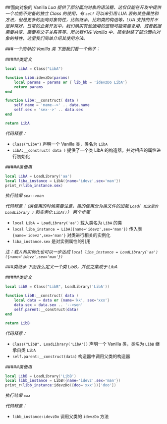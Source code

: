 ##面向对象的 Vanilla
*Lua 提供了部分面向对象的语法糖，这仅仅能在开发中提供一个功能不完备的独立 Class 的使用，有 `self` 可以来引用 LUA 表的某些属性和方法，但是更多的面向对象特性，比如继承，比如类的构造等，LUA 支持的并不是非常好，日常的业务开发中，我们确实有些通用的逻辑可能需要复用，或者数据需要共享，需要有父子关系等等。所以我们在 Vanilla 中，简单封装了部分面向对象的特性，这里我们简单介绍其使用方法。*

###*一个简单的 Vanilla 类*
*下面我们看一个例子：*

#####*类定义*

```lua
local LibA = Class("LibA")

function LibA:idevzDo(params)
    local params = params or { lib_bb = 'idevzDo LibA'}
    return params
end

function LibA:__construct( data )
    self.name = 'name-->' .. data.name
    self.sex = 'sex-->' .. data.sex
end

return LibA
```

*代码释意：*

* `Class("LibA")` 声明一个 Vanilla 类，类名为 `LibA`
* `LibA:__construct( data )` 提供了一个类 LibA 的构造器，并对相应的属性进行初始化

#####*类使用*

```lua
local LibA = LoadLibrary('aa')
local liba_instance = LibA({name='idevz',sex='man'})
print_r(liba_instance.sex)
```
*执行结果 `sex-->man`*

*代码释意：（类使用的时候需要注意，类的使用分为类文件的加载 `Load( 如这里的 LoadLibrary )` 和实例化 `LibA()`） 两个步骤*

* `local LibA = LoadLibrary('aa')` 载入类名为 `LibA` 的类
* `local liba_instance = LibA({name='idevz',sex='man'})` 传入表 `{name='idevz',sex='man'}` 对类进行相关的实例化
* `liba_instance.sex` 是对实例属性的引用

*注：载入和实例化也可以一步达成 `local liba_instance = LoadLibrary('aa')({name='idevz',sex='man'})`*


###*类继承*
*下面我么定义一个类 LibB，并使之集成于 LibA*

#####*类定义*

```lua
local LibB = Class("LibB", LoadLibrary('LibA'))

function LibB:__construct( data )
	local data = data or {name='kk', sex='xxx'}
	data.sex = data.sex .. '-->son'
	self.parent:__construct(data)
end

return LibB
```

*代码释意：*

* `Class("LibB", LoadLibrary('LibA'))` 声明一个 Vanilla 类，类名为 `LibB` 继承自类 `LibA`
* `self.parent:__construct(data)` 构造器中调用父类的构造器

#####*类使用*

```lua
local LibB = LoadLibrary('LibB')
local libb_instance = LibB({name='idevz',sex='man'})
print_r(libb_instance:idevzDo({doo='xxx'})['doo'])
```
*执行结果 `xxx`*

*代码释意：*

* `libb_instance:idevzDo` 调用父类的 `idevzDo` 方法